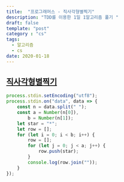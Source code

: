 ```yaml
---
title:  "프로그래머스 - 직사각형별찍기"
description: "TDD를 이용한 1일 1알고리즘 풀기 "
draft: false
template: "post"
category : "cs" 
tags:
  - 알고리즘
  - cs
date: 2020-01-18
---
```

## [직사각형별찍기](https://programmers.co.kr/learn/courses/30/lessons/12969)

```js
process.stdin.setEncoding("utf8");
process.stdin.on("data", data => {
    const n = data.split(" ");
    const a = Number(n[0]),
        b = Number(n[1]);
    let star = "*";
    let row = [];
    for (let i = 0; i < b; i++) {
        row = [];
        for (let j = 0; j < a; j++) {
            row.push(star);
        }
        console.log(row.join(""));
    }
});
```
